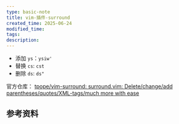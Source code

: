 ```yaml
---
type: basic-note
title: vim-插件-surround
created_time: 2025-06-24
modified_time:
tags:
description:
---
```


- 添加 `ys`：`ysiw'`
- 替换 `cs`: `cst`
- 删除 `ds`: `ds"`

官方仓库： [tpope/vim-surround: surround.vim: Delete/change/add parentheses/quotes/XML-tags/much more with ease](https://github.com/tpope/vim-surround)

## 参考资料
